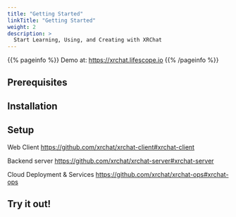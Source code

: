 ```yaml
---
title: "Getting Started"
linkTitle: "Getting Started"
weight: 2
description: >
  Start Learning, Using, and Creating with XRChat
---
```


{{% pageinfo %}}
Demo at: https://xrchat.lifescope.io
{{% /pageinfo %}}

## Prerequisites

## Installation

## Setup

Web Client 
https://github.com/xrchat/xrchat-client#xrchat-client

Backend server
https://github.com/xrchat/xrchat-server#xrchat-server

Cloud Deployment & Services
https://github.com/xrchat/xrchat-ops#xrchat-ops

## Try it out!
